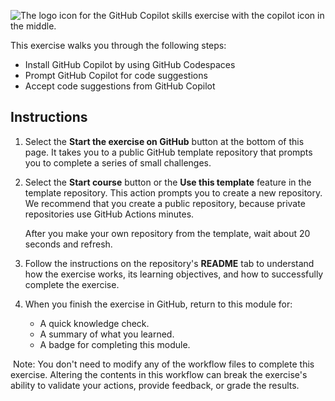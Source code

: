 ![The logo icon for the GitHub Copilot skills exercise with the copilot icon in the middle.](https://learn.microsoft.com/en-us/training/github/introduction-to-github-copilot/media/gh-copilot.png)

This exercise walks you through the following steps:

- Install GitHub Copilot by using GitHub Codespaces
- Prompt GitHub Copilot for code suggestions
- Accept code suggestions from GitHub Copilot

## Instructions

1. Select the **Start the exercise on GitHub** button at the bottom of this page. It takes you to a public GitHub template repository that prompts you to complete a series of small challenges.
    
2. Select the **Start course** button or the **Use this template** feature in the template repository. This action prompts you to create a new repository. We recommend that you create a public repository, because private repositories use GitHub Actions minutes.
    
    After you make your own repository from the template, wait about 20 seconds and refresh.
    
3. Follow the instructions on the repository's **README** tab to understand how the exercise works, its learning objectives, and how to successfully complete the exercise.
    
4. When you finish the exercise in GitHub, return to this module for:
    
    - A quick knowledge check.
    - A summary of what you learned.
    - A badge for completing this module.

 Note: You don't need to modify any of the workflow files to complete this exercise. Altering the contents in this workflow can break the exercise's ability to validate your actions, provide feedback, or grade the results.
